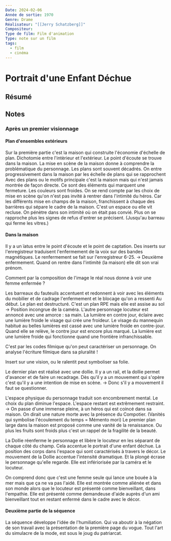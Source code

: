 ```yaml
---
Date: 2024-02-06
Année de sortie: 1970
Genre: Drame
Réalisateur: "[[Jerry Schatzberg]]"
Compositeur: 
Type de film: Film d'animation
Type: note sur un film
tags:
  - film
  - cinéma
---
```

# Portrait d'une Enfant Déchue
## Résumé
## Notes 
### Après un premier visionnage 
#### Plan d'ensembles extérieurs 
Sur la première partie c'est la maison qui construite l'économie d'échelle de plan. Dichotomie entre l'intèrieur et l'extérieur. Le point d'écoute se trouve dans la maison. 
La mise en scène de la maison donne à comprendre la problématique du personnage. 
Les plans sont souvent décadrés. 
On entre progressivement dans la maison par les échelle de plans qui se rapprochent Avec des plans ou le motifs principale c'est la maison mais qui n'est jamais montrée de façon directe. Ce sont des éléments qui marquent une fermeture. 
Les couleurs sont froides. 
On se rend compte par les choix de mise en scène qu'on n'est pas invité à rentrer dans l'intimité du héros. Car les différents mise en champs de la maison,  franchissent à chaque des barrières qui sépare le cadre de la maison. 
C'est un espace ou elle vit recluse. On pénètre dans son intimité où on était pas convié. Plus on se rapproche plus les signes de refus d'entrer se précisent. 
(Jusqu'au barreau qui ferme les vitres.)

#### Dans la maison
Il y a un ïatus entre le point d'écoute et le point de captation. Des inserts sur l'enregistreur traduisent l'enfermement de la voix sur des bandes magnétiques. Le renfermement se fait sur l'enregistreur 6-25. → Deuxième enfermement. 
Quand on rentre dans l'intimité (la maison) elle dit son vrai prénom. 

Comment par la composition de l'image le réal nous donne à voir une femme enfermée ?

Les barreaux du fauteuils accentuent et redonnent à voir avec les éléments du mobilier et de cadrage l'enfermement et le blocage qu'on a ressenti Au début. 
Le plan est destructuré. C'est un plan RPE mais elle est assise au sol → Position incongrue de la caméra. 
L'autre personnage locuteur est annoncé avec une amorce : sa main. 
La lumière en contre jour, éclaire avec une lumière froide le visage qui crée une froideur. Le visage du mannequin habitué au belles lumières est cassé avec une lumière froide en contre-jour. Quand elle se relève, le contre jour est encore plus marqué. 
La lumière est une lumière froide qui fonctionne quand une frontière infranchissable. 

C'est par les codes filmique qu'on peut caractériser un personnage. 
On analyse l'écriture filmique dans sa pluralité !

Insert sur une vision, ou le ralentit peut symboliser sa folie. 

Le dernier plan est réalisé avec une dollie. Il y a un rail, et la dollie permet d'avancer et de faire un recadrage. Dès qu'il y a un mouvement qui s'opère c'est qu'il y a une intention de mise en scène. → Donc s'il y a mouvement il faut se questionner. 

L'espace physique du personnage traduit son encombrement mental. Le choix du plan diminue l'espace. L'espace restant est extrêmement restraint. → On passe d'une immense pleine, à un héros qui est coincé dans sa maison. 
On dirait une nature morte avec la présence du Compotier.  (Vanités qui symbolise l'écoulement du temps = Mémento mori) Le premier plan large dans la maison est proposé comme une vanité de la renaissance. Ou plus les fruits sont froids plus c'est un rappel de la fragilité de la beauté. 

La Dollie réenferme le personnage et libère le locuteur en les séparant de chaque côté du champ. Cela accentue le portrait d'une enfant déchue. La position des corps dans l'espace qui sont caractérisés à travers le décor. 
Le mouvement de la Dollie accentue l'intensité dramatique. Et la plongé écrase le personnage qu'elle regarde. Elle est infériorisée par la caméra et le locuteur. 

On comprend donc que c'est une femme seule qui lance une bouée à la mer mais que ça ne va pas l'aidé. Elle est montrée comme aliénée et dans son monde alors que le locuteur est présenté comme bienveillant, dans l'empathie. 
Elle est présenté comme demandeuse d'aide auprès d'un ami bienveillant tout en restant enfermé dans le cadre avec le décor. 
#### Deuxième partie de la séquence 
La séquence développe l'idée de l'humiliation. Qui va aboutir à la négation de son travail avec la présentation de la première page du vogue. 
Tout l'art du simulacre de la mode, est sous le joug du patriarcat. 